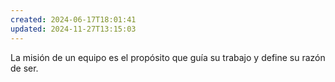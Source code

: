 ```yaml
---
created: 2024-06-17T18:01:41
updated: 2024-11-27T13:15:03
---
```


La misión de un equipo es el propósito que guía su trabajo y define su razón de ser.
